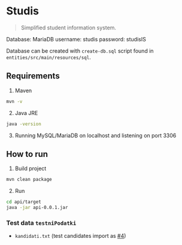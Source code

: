 # Studis

> Simplified student information system.

Database: MariaDB
username: studis
password: studisIS

Database can be created with `create-db.sql` script found in `entities/src/main/resources/sql`.

## Requirements
1. Maven
```bash
mvn -v
```

2. Java JRE
```bash
java -version
```

3. Running MySQL/MariaDB on localhost and listening on port 3306

## How to run
1. Build project
```bash
mvn clean package
```

2. Run
```bash
cd api/target
java -jar api-0.0.1.jar
```

### Test data `testniPodatki`

- `kandidati.txt` (test candidates import as [#4](https://github.com/primozH/studis-server/issues/4))
